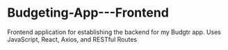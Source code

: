 # Budgeting-App---Frontend
Frontend application for establishing the backend for my Budgtr app. Uses JavaScript, React, Axios, and RESTful Routes
